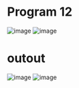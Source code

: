 # Program 12
![image](https://github.com/user-attachments/assets/90b8657e-1482-4d27-93b1-592fa4486228)
![image](https://github.com/user-attachments/assets/bbb180cd-7a21-4a9e-9fb0-9c23ecd1ed8d)
# outout
![image](https://github.com/user-attachments/assets/c4b06aed-414d-4c56-b3cc-7abdb7bc03ff)
![image](https://github.com/user-attachments/assets/540162a0-2186-4239-a162-f712c6d494e8)
